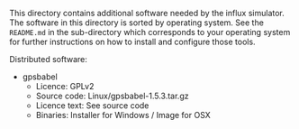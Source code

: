 This directory contains additional software needed by the influx simulator.
The software in this directory is sorted by operating system.
See the ```README.md``` in the sub-directory which corresponds to your
operating system for further instructions on how to install and configure
those tools.

Distributed software:
* gpsbabel
    * Licence: GPLv2
    * Source code: Linux/gpsbabel-1.5.3.tar.gz
    * Licence text: See source code
    * Binaries: Installer for Windows / Image for OSX